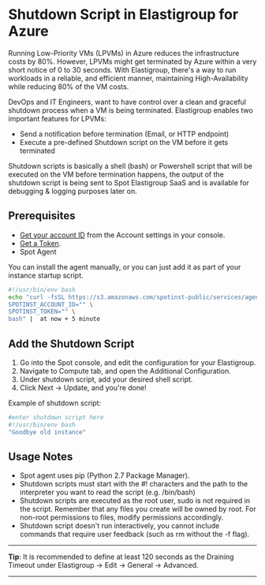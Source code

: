 # Shutdown Script in Elastigroup for Azure

Running Low-Priority VMs (LPVMs) in Azure reduces the infrastructure costs by 80%. However, LPVMs might get terminated by Azure within a very short notice of 0 to 30 seconds. With Elastigroup, there's a way to run workloads in a reliable, and efficient manner, maintaining High-Availability while reducing 80% of the VM costs.

DevOps and IT Engineers, want to have control over a clean and graceful shutdown process when a VM is being terminated. Elastigroup enables two important features for LPVMs:

- Send a notification before termination (Email, or HTTP endpoint)
- Execute a pre-defined Shutdown script on the VM before it gets terminated

Shutdown scripts is basically a shell (bash) or Powershell script that will be executed on the VM before termination happens, the output of the shutdown script is being sent to Spot Elastigroup SaaS and is available for debugging & logging purposes later on.

## Prerequisites

- [Get your account ID](https://console.spotinst.com/#/settings/account/general) from the Account settings in your console.
- [Get a Token](https://console.spotinst.com/#/settings/tokens/permanent).
- Spot Agent

You can install the agent manually, or you can just add it as part of your instance startup script.

```bash
#!/usr/bin/env bash
echo "curl -fsSL https://s3.amazonaws.com/spotinst-public/services/agent/azure-elastigroup-agent-init.sh | \
SPOTINST_ACCOUNT_ID="" \
SPOTINST_TOKEN="" \
bash" |  at now + 5 minute
```

## Add the Shutdown Script

1. Go into the Spot console, and edit the configuration for your Elastigroup.
2. Navigate to Compute tab, and open the Additional Configuration.
3. Under shutdown script, add your desired shell script.
4. Click Next -> Update, and you're done!

Example of shutdown script:

```bash
#enter shutdown script here
#!/usr/bin/env bash
"Goodbye old instance"
```

## Usage Notes

- Spot agent uses pip (Python 2.7 Package Manager).
- Shutdown scripts must start with the #! characters and the path to the interpreter you want to read the script (e.g. /bin/bash)
- Shutdown scripts are executed as the root user, sudo is not required in the script. Remember that any files you create will be owned by root. For non-root permissions to files, modify permissions accordingly.
- Shutdown script doesn't run interactively, you cannot include commands that require user feedback (such as rm without the -f flag).

---

**Tip**: It is recommended to define at least 120 seconds as the Draining Timeout under Elastigroup -> Edit -> General -> Advanced.

---
